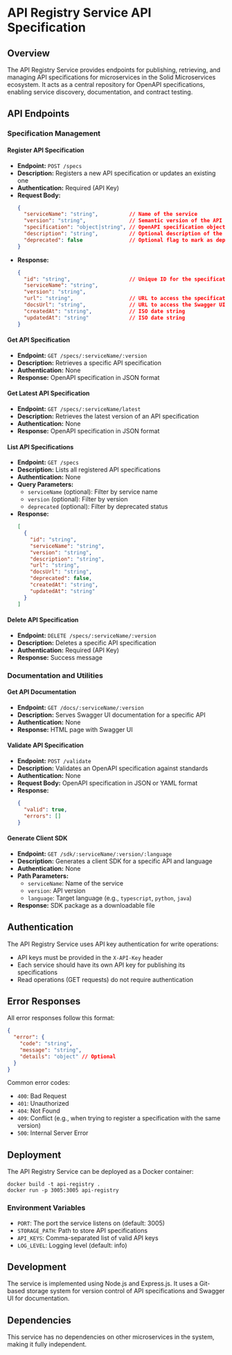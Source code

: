 # API Registry Service API Specification

## Overview

The API Registry Service provides endpoints for publishing, retrieving, and managing API specifications for microservices in the Solid Microservices ecosystem. It acts as a central repository for OpenAPI specifications, enabling service discovery, documentation, and contract testing.

## API Endpoints

### Specification Management

#### Register API Specification

- **Endpoint:** `POST /specs`
- **Description:** Registers a new API specification or updates an existing one
- **Authentication:** Required (API Key)
- **Request Body:**
  ```json
  {
    "serviceName": "string",          // Name of the service
    "version": "string",              // Semantic version of the API
    "specification": "object|string", // OpenAPI specification object or YAML/JSON string
    "description": "string",          // Optional description of the API
    "deprecated": false               // Optional flag to mark as deprecated
  }
  ```
- **Response:**
  ```json
  {
    "id": "string",                   // Unique ID for the specification
    "serviceName": "string",
    "version": "string",
    "url": "string",                  // URL to access the specification
    "docsUrl": "string",              // URL to access the Swagger UI docs
    "createdAt": "string",            // ISO date string
    "updatedAt": "string"             // ISO date string
  }
  ```

#### Get API Specification

- **Endpoint:** `GET /specs/:serviceName/:version`
- **Description:** Retrieves a specific API specification
- **Authentication:** None
- **Response:** OpenAPI specification in JSON format

#### Get Latest API Specification

- **Endpoint:** `GET /specs/:serviceName/latest`
- **Description:** Retrieves the latest version of an API specification
- **Authentication:** None
- **Response:** OpenAPI specification in JSON format

#### List API Specifications

- **Endpoint:** `GET /specs`
- **Description:** Lists all registered API specifications
- **Authentication:** None
- **Query Parameters:**
  - `serviceName` (optional): Filter by service name
  - `version` (optional): Filter by version
  - `deprecated` (optional): Filter by deprecated status
- **Response:**
  ```json
  [
    {
      "id": "string",
      "serviceName": "string",
      "version": "string",
      "description": "string",
      "url": "string",
      "docsUrl": "string",
      "deprecated": false,
      "createdAt": "string",
      "updatedAt": "string"
    }
  ]
  ```

#### Delete API Specification

- **Endpoint:** `DELETE /specs/:serviceName/:version`
- **Description:** Deletes a specific API specification
- **Authentication:** Required (API Key)
- **Response:** Success message

### Documentation and Utilities

#### Get API Documentation

- **Endpoint:** `GET /docs/:serviceName/:version`
- **Description:** Serves Swagger UI documentation for a specific API
- **Authentication:** None
- **Response:** HTML page with Swagger UI

#### Validate API Specification

- **Endpoint:** `POST /validate`
- **Description:** Validates an OpenAPI specification against standards
- **Authentication:** None
- **Request Body:** OpenAPI specification in JSON or YAML format
- **Response:**
  ```json
  {
    "valid": true,
    "errors": []
  }
  ```

#### Generate Client SDK

- **Endpoint:** `GET /sdk/:serviceName/:version/:language`
- **Description:** Generates a client SDK for a specific API and language
- **Authentication:** None
- **Path Parameters:**
  - `serviceName`: Name of the service
  - `version`: API version
  - `language`: Target language (e.g., `typescript`, `python`, `java`)
- **Response:** SDK package as a downloadable file

## Authentication

The API Registry Service uses API key authentication for write operations:

- API keys must be provided in the `X-API-Key` header
- Each service should have its own API key for publishing its specifications
- Read operations (GET requests) do not require authentication

## Error Responses

All error responses follow this format:

```json
{
  "error": {
    "code": "string",
    "message": "string",
    "details": "object" // Optional
  }
}
```

Common error codes:

- `400`: Bad Request
- `401`: Unauthorized
- `404`: Not Found
- `409`: Conflict (e.g., when trying to register a specification with the same version)
- `500`: Internal Server Error

## Deployment

The API Registry Service can be deployed as a Docker container:

```
docker build -t api-registry .
docker run -p 3005:3005 api-registry
```

### Environment Variables

- `PORT`: The port the service listens on (default: 3005)
- `STORAGE_PATH`: Path to store API specifications
- `API_KEYS`: Comma-separated list of valid API keys
- `LOG_LEVEL`: Logging level (default: info)

## Development

The service is implemented using Node.js and Express.js. It uses a Git-based storage system for version control of API specifications and Swagger UI for documentation.

## Dependencies

This service has no dependencies on other microservices in the system, making it fully independent.
